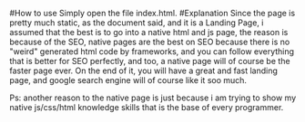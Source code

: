 #How to use
Simply open the file index.html.
#Explanation
Since the page is pretty much static, as the document said, and it is a Landing Page, i assumed that the best is to go into a native html and js page, the reason is because of the SEO, native pages are the best on SEO because there is no "weird" generated html code by frameworks, and you can follow everything that is better for SEO perfectly, and too, a native page will of course be the faster page ever. On the end of it, you will have a great and fast landing page, and google search engine will of course like it soo much.

Ps: another reason to the native page is just because i am trying to show my native js/css/html knowledge skills that is the base of every programmer.
